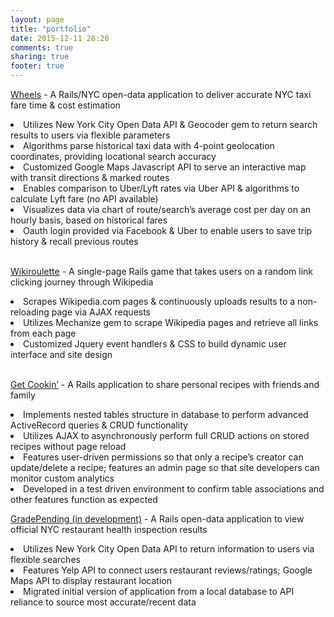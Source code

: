 ```yaml
---
layout: page
title: "portfolio"
date: 2015-12-11 20:20
comments: true
sharing: true
footer: true
---
```


<a href="http://wheels-nyc.herokuapp.com/">Wheels</a> - A Rails/NYC open-data application to deliver accurate NYC taxi fare time & cost estimation
<li>Utilizes New York City Open Data API & Geocoder gem to return search results to users via flexible parameters</li>
<li>Algorithms parse historical taxi data with 4-point geolocation coordinates, providing locational search accuracy</li>
<li> Customized Google Maps Javascript API to serve an interactive map with transit directions & marked routes</li>
<li> Enables comparison to Uber/Lyft rates via Uber API & algorithms to calculate Lyft fare (no API available)</li>
<li> Visualizes data via chart of route/search’s average cost per day on an hourly basis, based on historical fares</li>
<li> Oauth login provided via Facebook & Uber to enable users to save trip history & recall previous routes</li>
<br>

<a href="http://wikiroulette.herokuapp.com">Wikiroulette</a> - A single-page Rails game that takes users on a random link clicking journey through Wikipedia
<li> Scrapes Wikipedia.com pages & continuously uploads results to a non-reloading page via AJAX requests</li>
<li> Utilizes Mechanize gem to scrape Wikipedia pages and retrieve all links from each page</li>
<li> Customized Jquery event handlers & CSS to build dynamic user interface and site design</li>
<br>
 
<a href="http://get-cookin.herokuapp.com/">Get Cookin’</a> - A Rails application to share personal recipes with friends and family
<li> Implements nested tables structure in database to perform advanced ActiveRecord queries & CRUD functionality</li>
<li> Utilizes AJAX to asynchronously perform full CRUD actions on stored recipes without page reload</li>
<li> Features user-driven permissions so that only a recipe’s creator can update/delete a recipe; features an admin page so that site developers can monitor custom analytics</li>
<li> Developed in a test driven environment to confirm table associations and other features function as expected</li>


<a href="https://github.com/mgsterling11/gradepending">GradePending (in development)</a> - A Rails open-data application to view official NYC restaurant health inspection results 
<li> Utilizes New York City Open Data API to return information to users via flexible searches</li>
<li> Features Yelp API to connect users restaurant reviews/ratings; Google Maps API to display restaurant location</li>
<li> Migrated initial version of application from a local database to API reliance to source most accurate/recent data</li>
<br>